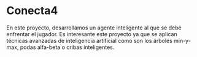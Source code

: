 # Conecta4
En este proyecto, desarrollamos un agente inteligente al que se debe enfrentar el jugador. Es interesante este proyecto ya que se aplican técnicas avanzadas de inteligencia artificial como son los árboles min-y-max, podas alfa-beta o cribas inteligentes.

